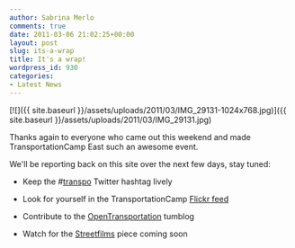 ```yaml
---
author: Sabrina Merlo
comments: true
date: 2011-03-06 21:02:25+00:00
layout: post
slug: its-a-wrap
title: It's a wrap!
wordpress_id: 930
categories:
- Latest News
---
```


[![]({{ site.baseurl }}/assets/uploads/2011/03/IMG_29131-1024x768.jpg)]({{ site.baseurl }}/assets/uploads/2011/03/IMG_29131.jpg)

Thanks again to everyone who came out this weekend and made TransportationCamp East such an awesome event.

We'll be reporting back on this site over the next few days, stay tuned:




  * Keep the #[transpo](http://twitter.com/#!/search/%23transpo) Twitter hashtag lively


  * Look for yourself in the TransportationCamp [Flickr feed](http://www.flickr.com/photos/60342128@N08/)


  * Contribute to the [OpenTransportation](http://opentransportation.tumblr.com/) tumblog


  * Watch for the [Streetfilms](http://twitter.com/#!/Streetfilms) piece coming soon


